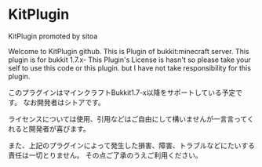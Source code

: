 # KitPlugin
KitPlugin promoted by sitoa

Welcome to KitPlugin github.
This is Plugin of bukkit:minecraft server.
This plugin is for bukkit 1.7.x-
This Plugin's License is hasn't so please take your self to use this code or this plugin.
but I have not take responsibility for this plugin.

このプラグインはマインクラフトBukkit1.7-x以降をサポートしている予定です。
なお開発者はシトアです。

ライセンスについては使用、引用などはご自由にして構いませんが一言言ってくれると開発者が喜びます。

また、上記のプラグインによって発生した損害、障害、トラブルなどにたいする責任は一切とりません。
その点ご了承のうえご利用ください。

